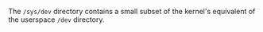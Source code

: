 The `/sys/dev` directory contains a small subset of the kernel's equivalent of the userspace `/dev` directory.